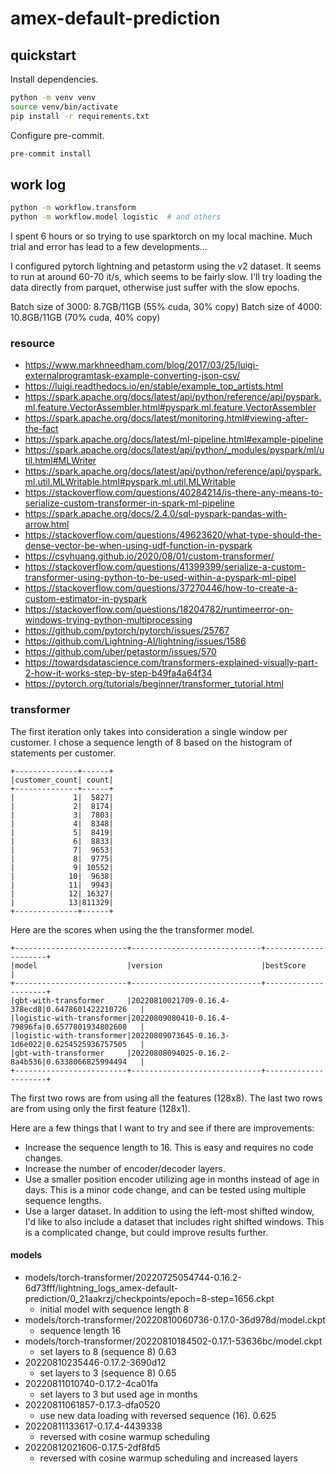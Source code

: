 # amex-default-prediction

## quickstart

Install dependencies.

```bash
python -m venv venv
source venv/bin/activate
pip install -r requirements.txt
```

Configure pre-commit.

```bash
pre-commit install
```

## work log

```bash
python -m workflow.transform
python -m workflow.model logistic  # and others
```

I spent 6 hours or so trying to use sparktorch on my local machine. Much trial
and error has lead to a few developments...

I configured pytorch lightning and petastorm using the v2 dataset. It seems to
run at around 60-70 it/s, which seems to be fairly slow. I'll try loading the
data directly from parquet, otherwise just suffer with the slow epochs.

Batch size of 3000: 8.7GB/11GB (55% cuda, 30% copy)
Batch size of 4000: 10.8GB/11GB (70% cuda, 40% copy)

### resource

- https://www.markhneedham.com/blog/2017/03/25/luigi-externalprogramtask-example-converting-json-csv/
- https://luigi.readthedocs.io/en/stable/example_top_artists.html
- https://spark.apache.org/docs/latest/api/python/reference/api/pyspark.ml.feature.VectorAssembler.html#pyspark.ml.feature.VectorAssembler
- https://spark.apache.org/docs/latest/monitoring.html#viewing-after-the-fact
- https://spark.apache.org/docs/latest/ml-pipeline.html#example-pipeline
- https://spark.apache.org/docs/latest/api/python/_modules/pyspark/ml/util.html#MLWriter
- https://spark.apache.org/docs/latest/api/python/reference/api/pyspark.ml.util.MLWritable.html#pyspark.ml.util.MLWritable
- https://stackoverflow.com/questions/40284214/is-there-any-means-to-serialize-custom-transformer-in-spark-ml-pipeline
- https://spark.apache.org/docs/2.4.0/sql-pyspark-pandas-with-arrow.html
- https://stackoverflow.com/questions/49623620/what-type-should-the-dense-vector-be-when-using-udf-function-in-pyspark
- https://csyhuang.github.io/2020/08/01/custom-transformer/
- https://stackoverflow.com/questions/41399399/serialize-a-custom-transformer-using-python-to-be-used-within-a-pyspark-ml-pipel
- https://stackoverflow.com/questions/37270446/how-to-create-a-custom-estimator-in-pyspark
- https://stackoverflow.com/questions/18204782/runtimeerror-on-windows-trying-python-multiprocessing
- https://github.com/pytorch/pytorch/issues/25767
- https://github.com/Lightning-AI/lightning/issues/1586
- https://github.com/uber/petastorm/issues/570
- https://towardsdatascience.com/transformers-explained-visually-part-2-how-it-works-step-by-step-b49fa4a64f34
- https://pytorch.org/tutorials/beginner/transformer_tutorial.html

### transformer

The first iteration only takes into consideration a single window per customer.
I chose a sequence length of 8 based on the histogram of statements per customer.

```
+--------------+------+
|customer_count| count|
+--------------+------+
|             1|  5827|
|             2|  8174|
|             3|  7803|
|             4|  8348|
|             5|  8419|
|             6|  8833|
|             7|  9653|
|             8|  9775|
|             9| 10552|
|            10|  9638|
|            11|  9943|
|            12| 16327|
|            13|811329|
+--------------+------+
```

Here are the scores when using the the transformer model.

```
+-------------------------+-----------------------------+---------------------+
|model                    |version                      |bestScore            |
+-------------------------+-----------------------------+---------------------+
|gbt-with-transformer     |20220810021709-0.16.4-378ecd8|0.6478601422210726   |
|logistic-with-transformer|20220809080410-0.16.4-79896fa|0.6577801934802608   |
|logistic-with-transformer|20220809073645-0.16.3-1d6e022|0.6254525936757505   |
|gbt-with-transformer     |20220808094025-0.16.2-8a4b536|0.6338066825994494   |
+-------------------------+-----------------------------+---------------------+
```

The first two rows are from using all the features (128x8).
The last two rows are from using only the first feature (128x1).

Here are a few things that I want to try and see if there are improvements:

- Increase the sequence length to 16.
  This is easy and requires no code changes.
- Increase the number of encoder/decoder layers.
- Use a smaller position encoder utilizing age in months instead of age in days.
  This is a minor code change, and can be tested using multiple sequence lengths.
- Use a larger dataset.
  In addition to using the left-most shifted window, I'd like to also include a dataset that includes right shifted windows.
  This is a complicated change, but could improve results further.

#### models

- models/torch-transformer/20220725054744-0.16.2-6d73fff/lightning_logs_amex-default-prediction/0_21aakrzj/checkpoints/epoch=8-step=1656.ckpt
  - initial model with sequence length 8
- models/torch-transformer/20220810060736-0.17.0-36d978d/model.ckpt
  - sequence length 16
- models/torch-transformer/20220810184502-0.17.1-53636bc/model.ckpt
  - set layers to 8 (sequence 8) 0.63
- 20220810235446-0.17.2-3690d12
  - set layers to 3 (sequence 8) 0.65
- 20220811010740-0.17.2-4ca01fa
  - set layers to 3 but used age in months
- 20220811061857-0.17.3-dfa0520
  - use new data loading with reversed sequence (16). 0.625
- 20220811133617-0.17.4-4439338
  - reversed with cosine warmup scheduling
- 20220812021606-0.17.5-2df8fd5
  - reversed with cosine warmup scheduling and increased layers
